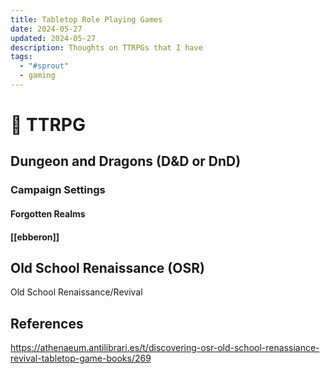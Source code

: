 ```yaml
---
title: Tabletop Role Playing Games
date: 2024-05-27
updated: 2024-05-27
description: Thoughts on TTRPGs that I have
tags:
  - "#sprout"
  - gaming
---
```

# 🏰 TTRPG

## Dungeon and Dragons (D&D or DnD)

### Campaign Settings
#### Forgotten Realms

#### [[ebberon]] 


## Old School Renaissance (OSR)

Old School Renaissance/Revival

## References
https://athenaeum.antilibrari.es/t/discovering-osr-old-school-renassiance-revival-tabletop-game-books/269

